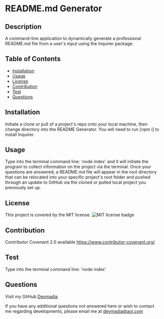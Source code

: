 
  # README.md Generator

  ## Description

  A command-line application to dynamically generate a professional README.md file from a user's input using the Inquirer package.

  ## Table of Contents

  * [Installation](#installation)
  * [Usage](#usage)
  * [License](#license)
  * [Contribution](#contribution)
  * [Test](#test)
  * [Questions](#questions) 
  
  ## Installation
  Initiate a clone or pull of a project's repo onto your local machine, then change directory into the README Generator. You will need to run [npm i] to install Inquirer.

  ## Usage
  Type into the terminal command line: 'node index' and it will initiate the program to collect information on the project via the terminal. Once your questions are answered, a README.md file will appear in the root directory that can be relocated into your specific project's root folder and pushed through an update to GitHub via the cloned or pulled local project you previously set up.

  ## License
  This project is covered by the MIT license. 
  ![MIT license badge](https://img.shields.io/badge/license-MIT-brightgreen)
  
  ## Contribution
  Contributor Covenant 2.0 available https://www.contributor-covenant.org/

  ## Test
  Type into the terminal command line: 'node index'

  ## Questions
  Visit my GitHub [Devmadia](https://github.com/Devmadia)

  If you have any additional questions not answered here or wish to contact me regarding developments, please email me at 
  [devmadia@aol.com](mailto:devmadia@aol.com)
  
